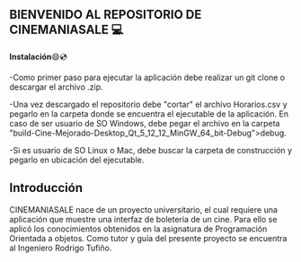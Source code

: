 ## BIENVENIDO AL REPOSITORIO DE CINEMANIASALE :computer:
**Instalación**:smile::cd:

-Como primer paso para ejecutar la aplicación debe realizar un git clone o descargar el archivo .zip.

-Una vez descargado el repositorio debe "cortar" el archivo Horarios.csv y pegarlo en la carpeta donde se encuentra el ejecutable de la aplicación. En caso de ser usuario de SO Windows, debe pegar el archivo en la carpeta "build-Cine-Mejorado-Desktop_Qt_5_12_12_MinGW_64_bit-Debug">debug.

-Si es usuario de SO Linux o Mac, debe buscar la carpeta de construcción y pegarlo en ubicación del ejecutable.

## Introducción
CINEMANIASALE nace de un proyecto universitario, el cual requiere una aplicación que muestre una interfaz de boletería de un cine. Para ello se aplicó los conocimientos obtenidos en la asignatura de Programación Orientada a objetos. Como tutor y guía del presente proyecto se encuentra al Ingeniero Rodrigo Tufiño.
